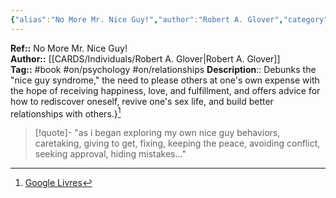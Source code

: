 ```yaml
---
{"alias":"No More Mr. Nice Guy!","author":"Robert A. Glover","category":"Family & Relationships","publisher":"Running PressBook Pub","publish":"2002-12-18","total":180,"isbn":"0762415339 9780762415335","cover_url":"https://books.google.com/books/content?id=qWkHAAAACAAJ&printsec=frontcover&img=1&zoom=1&source=gbs_api","status":"reading","created":"2023-02-26T16:38:01.397+01:00","dg-publish":true,"permalink":"/sources/contents/robert-a-glover-no-more-mr-nice-guy/","dgPassFrontmatter":true,"updated":"2023-04-07T15:55:19.619+02:00"}
---
```


**Ref::** No More Mr. Nice Guy!  
**Author::** [[CARDS/Individuals/Robert A. Glover\|Robert A. Glover]]  
**Tag::** #book #on/psychology  #on/relationships
**Description**:: Debunks the "nice guy syndrome," the need to please others at one's own expense with the hope of receiving happiness, love, and fulfillment, and offers advice for how to rediscover oneself, revive one's sex life, and build better relationships with others.}[^1]

[^1]: [Google Livres](https://books.google.fr/)

> [!quote]-
> "as i began exploring my own nice guy behaviors, caretaking, giving to get, fixing, keeping the peace, avoiding conflict, seeking approval, hiding mistakes..."

